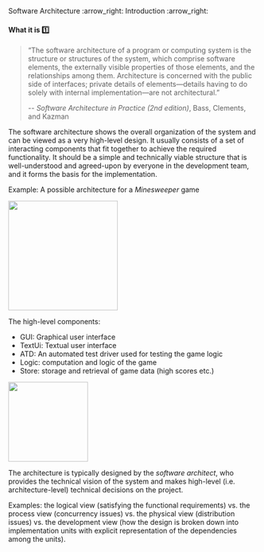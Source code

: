 <link rel="stylesheet" href="{{baseUrl}}/css/textbook.css">

<div class="website-content">

<div id="path">Software Architecture :arrow_right: Introduction :arrow_right:</div>

<div id="title">

#### What it is :one:

</div>

<div id="body">

> “The software architecture of a program or computing system is the structure or structures of the system, which comprise software elements,
> the externally visible properties of those elements, and the relationships among them. Architecture is concerned with the public side of interfaces;
> private details of elements—details having to do solely with internal implementation—are not architectural.”
>
> -- _Software Architecture in Practice (2nd edition)_, Bass, Clements, and Kazman

The software architecture shows the overall organization of the system and can be viewed as a very high-level design. It usually consists of a set of interacting components that fit together to achieve the required functionality. It should be a simple and technically viable structure that is well-understood and agreed-upon by everyone in the development team, and it forms the basis for the implementation.

<tip-box>

Example: A possible architecture for a _Minesweeper_ game

<img src="{{baseUrl}}/architecture/introduction/whatItIs/images/minesweeper.png" height="220" />
<p/>

The high-level components:
* GUI: Graphical user interface
* TextUi: Textual user interface
* ATD: An automated test driver used for testing the game logic
* Logic: computation and logic of the game
* Store: storage and retrieval of game data (high scores etc.)

<img src="{{baseUrl}}/architecture/introduction/whatItIs/images/minesweeperArchitecture.png" height="160" />
<p/>

</tip-box>

The architecture is typically designed by the _software architect_, who provides the technical vision of the system and makes high-level (i.e. architecture-level) technical decisions on the project.

<tip-box>

Examples: the logical view (satisfying the functional requirements) vs. the process view (concurrency issues) vs. the physical view (distribution issues) vs. the development view (how the design is broken down into implementation units with explicit representation of the dependencies among the units).

</tip-box>

</div>

</div>
